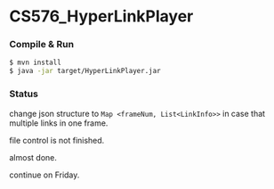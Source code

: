 # CS576_HyperLinkPlayer
### Compile & Run

```bash
$ mvn install
$ java -jar target/HyperLinkPlayer.jar
```



### Status

change json structure to `Map <frameNum, List<LinkInfo>>` in case that multiple links in one frame.

file control is not finished.

almost done.

continue on Friday.
